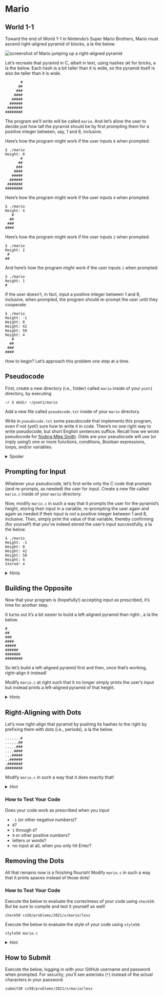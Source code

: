 # Mario

## World 1-1

Toward the end of World 1-1 in Nintendo’s Super Mario Brothers, Mario must ascend right-aligned pyramid of blocks, a la the below.

![screenshot of Mario jumping up a right-aligned pyramid](https://cs50.harvard.edu/x/2021/psets/1/mario/less/pyramid.png)

Let’s recreate that pyramid in C, albeit in text, using hashes (`#`) for bricks, a la the below. Each hash is a bit taller than it is wide, so the pyramid itself is also be 
taller than it is wide.

```
       #
      ##
     ###
    ####
   #####
  ######
 #######
########
```

The program we’ll write will be called `mario`. And let’s allow the user to decide just how tall the pyramid should be by first prompting them for a positive integer between, 
say, 1 and 8, inclusive.

Here’s how the program might work if the user inputs `8` when prompted:

```
$ ./mario
Height: 8
       #
      ##
     ###
    ####
   #####
  ######
 #######
########
```

Here’s how the program might work if the user inputs `4` when prompted:

```
$ ./mario
Height: 4
   #
  ##
 ###
####
```

Here’s how the program might work if the user inputs `2` when prompted:

```
$ ./mario
Height: 2
 #
##
```

And here’s how the program might work if the user inputs `1` when prompted:

```
$ ./mario
Height: 1
#
```

If the user doesn’t, in fact, input a positive integer between 1 and 8, inclusive, when prompted, the program should re-prompt the user until they cooperate:

```
$ ./mario
Height: -1
Height: 0
Height: 42
Height: 50
Height: 4
   #
  ##
 ###
####
```

How to begin? Let’s approach this problem one step at a time.

## Pseudocode

First, create a new directory (i.e., folder) called `mario` inside of your `pset1` directory, by executing

    ~/ $ mkdir ~/pset1/mario

Add a new file called `pseudocode.txt` inside of your `mario` directory.

Write in `pseudocode.txt` some pseudocode that implements this program, even if not (yet!) sure how to write it in code. There’s no one right way to write pseudocode, but short 
English sentences suffice. Recall how we wrote pseudocode for 
[finding Mike Smith](https://docs.google.com/presentation/d/17wRd8ksO6QkUq906SUgm17AqcI-Jan42jkY-EmufxnE/edit?usp=sharing). Odds are your pseudocode will use (or imply using!) 
one or more functions, conditions, Boolean expressions, loops, and/or variables.

<details>
  <summary>Spoiler</summary>

  <br>
  
  There’s more than one way to do this, so here’s just one!
  
  1. Prompt user for height
  2. If height is less than 1 or greater than 8 (or not an integer at all), go back one step
  3. Iterate from 1 through height:
      1. On iteration *i*, print *i* hashes and then a newline

  It’s okay to edit your own after seeing this pseudocode here, but don’t simply copy/paste ours into your own!
  
</details>

## Prompting for Input

Whatever your pseudocode, let’s first write only the C code that prompts (and re-prompts, as needed) the user for input. Create a new file called `mario.c` inside of your 
`mario` directory.

Now, modify `mario.c` in such a way that it prompts the user for the pyramid’s height, storing their input in a variable, re-prompting the user again and again as needed if 
their input is not a positive integer between 1 and 8, inclusive. Then, simply print the value of that variable, thereby confirming (for yourself) that you’ve indeed stored the 
user’s input successfully, a la the below.

```
$ ./mario
Height: -1
Height: 0
Height: 42
Height: 50
Height: 4
Stored: 4
```

<details>
  <summary>Hints</summary>

  <br>
  
  - Recall that you can compile your program with `make`.
  - Recall that you can print an `int` with `printf` using `%i`.
  - Recall that you can get an integer from the user with `get_int`.
  - Recall that `get_int` is declared in `cs50.h`.
  - Recall that we prompted the user for a positive integer in class via `positive.c`.

</details>

## Building the Opposite

Now that your program is (hopefully!) accepting input as prescribed, it’s time for another step.

It turns out it’s a bit easier to build a left-aligned pyramid than right-, a la the below.

```
#
##
###
####
#####
######
#######
########
```

So let’s build a left-aligned pyramid first and then, once that’s working, right-align it instead!

Modify `mario.c` at right such that it no longer simply prints the user’s input but instead prints a left-aligned pyramid of that height.

<details>
  <summary>Hints</summary>

  - Keep in mind that a hash is just a character like any other, so you can print it with `printf`.
  - Just as Scratch has a [Repeat](https://docs.google.com/presentation/d/17wRd8ksO6QkUq906SUgm17AqcI-Jan42jkY-EmufxnE/edit?usp=sharing) block, so does C have a 
    [`for`](https://docs.google.com/presentation/d/191XW0DHWlW6WmAhYuFUYnZKUlDx0N4u4Fp81AeW-uNs/edit?usp=sharing) loop, via which you can iterate some number times. 
    Perhaps on each iteration, *i*, you could print that many hashes?
  - You can actually “nest” loops, iterating with one variable (e.g., `i`) in the “outer” loop and another (e.g., `j`) in the “inner” loop. For instance, here’s how you might 
    print a square of height and width `n`, below. Of course, it’s not a square that you want to print!

    ```c
    for (int i = 0; i < n; i++)
    {
      for (int j = 0; j < n; j++)
      {
          printf("#");
      }
      printf("\n");
    }
    ```

</details>

## Right-Aligning with Dots

Let’s now right-align that pyramid by pushing its hashes to the right by prefixing them with dots (i.e., periods), a la the below.

```
.......#
......##
.....###
....####
...#####
..######
.#######
########
```

Modify `mario.c` in such a way that it does exactly that!

<details>
  <summary>Hint</summary>

  <br>
  
  Notice how the number of dots needed on each line is the “opposite” of the number of that line’s hashes. For a pyramid of height 8, like the above, the first line has but 1 
  hash and thus 7 dots. The bottom line, meanwhile, has 8 hashes and thus 0 dots. Via what formula (or arithmetic, really) could you print that many dots?

</details>

### How to Test Your Code

Does your code work as prescribed when you input

- `-1` (or other negative numbers)?
- `0`?
- `1` through `8`?
- `9` or other positive numbers?
- letters or words?
- no input at all, when you only hit Enter?

## Removing the Dots

All that remains now is a finishing flourish! Modify `mario.c` in such a way that it prints spaces instead of those dots!

### How to Test Your Code

Execute the below to evaluate the correctness of your code using `check50`. But be sure to compile and test it yourself as well!

    check50 cs50/problems/2021/x/mario/less

Execute the below to evaluate the style of your code using `style50`.

    style50 mario.c

<details>
  <summary>Hint</summary>
  
  <br>
  
  A space is just a press of your space bar, just as a period is just a press of its key! Just remember that `printf` requires that you surround both with double quotes!

</details>

## How to Submit

Execute the below, logging in with your GitHub username and password when prompted. For security, you’ll see asterisks (`*`) instead of the actual characters in your password.

    submit50 cs50/problems/2021/x/mario/less
